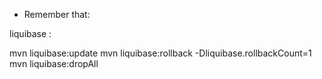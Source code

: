  * Remember that:

liquibase :

mvn liquibase:update
mvn liquibase:rollback -Dliquibase.rollbackCount=1 
mvn liquibase:dropAll

